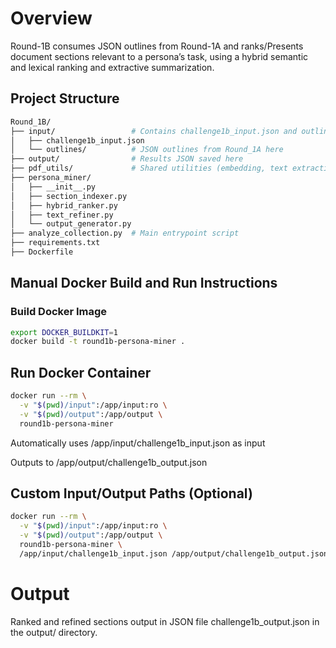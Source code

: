 # Overview
Round-1B consumes JSON outlines from Round-1A and ranks/Presents document sections relevant to a persona’s task, using a hybrid semantic and lexical ranking and extractive summarization.

## Project Structure
```bash
Round_1B/
├── input/                 # Contains challenge1b_input.json and outlines/
│   ├── challenge1b_input.json
│   └── outlines/          # JSON outlines from Round_1A here
├── output/                # Results JSON saved here
├── pdf_utils/             # Shared utilities (embedding, text extraction)
├── persona_miner/
│   ├── __init__.py
│   ├── section_indexer.py
│   ├── hybrid_ranker.py
│   ├── text_refiner.py
│   └── output_generator.py
├── analyze_collection.py  # Main entrypoint script
├── requirements.txt
├── Dockerfile
```
## Manual Docker Build and Run Instructions
### Build Docker Image
```bash
export DOCKER_BUILDKIT=1
docker build -t round1b-persona-miner .
```
## Run Docker Container
``` bash
docker run --rm \
  -v "$(pwd)/input":/app/input:ro \
  -v "$(pwd)/output":/app/output \
  round1b-persona-miner
```
Automatically uses /app/input/challenge1b_input.json as input

Outputs to /app/output/challenge1b_output.json

## Custom Input/Output Paths (Optional)
```bash
docker run --rm \
  -v "$(pwd)/input":/app/input:ro \
  -v "$(pwd)/output":/app/output \
  round1b-persona-miner \
  /app/input/challenge1b_input.json /app/output/challenge1b_output.json
```
# Output
Ranked and refined sections output in JSON file challenge1b_output.json in the output/ directory.
